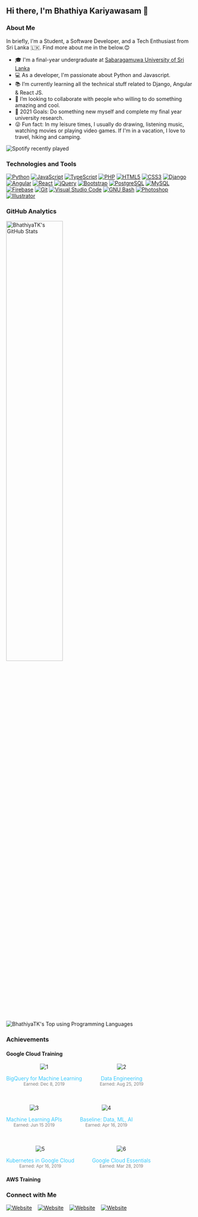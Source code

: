 ## Hi there, I'm Bhathiya Kariyawasam 👋 

### About Me

In briefly, I'm a Student, a Software Developer, and a Tech Enthusiast from Sri Lanka 🇱🇰. Find more about me in the below.😊
- 🎓 I'm a final-year undergraduate at [Sabaragamuwa University of Sri Lanka][uni]
- 💻 As a developer, I'm passionate about Python and Javascript.
- 📚 I’m currently learning all the technical stuff related to Django, Angular & React JS.
- 👯 I’m looking to collaborate with people who willing to do something amazing and cool.
- 🎯 2021 Goals: Do something new myself and complete my final year university research.
- 😜 Fun fact: In my leisure times, I usually do drawing, listening music, watching movies or playing video games. If I'm in a vacation, I love to travel, hiking and camping.

![Spotify recently played](https://spotify-recently-played-readme.vercel.app/api?user=ahfc51mnx85k4i90exezumgac&count=1)

### Technologies and Tools

[![Python](https://img.shields.io/badge/-Python-black?style=flat-square&logo=python)](https://github.com/BhathiyaTK)
[![JavaScript](https://img.shields.io/badge/-JavaScript-black?style=flat-square&logo=javascript)](https://github.com/BhathiyaTK)
[![TypeScript](https://img.shields.io/badge/-TypeScript-black?style=flat-square&logo=typescript)](https://github.com/BhathiyaTK)
[![PHP](https://img.shields.io/badge/-PHP-black?style=flat-square&logo=php)](https://github.com/BhathiyaTK)
[![HTML5](https://img.shields.io/badge/-HTML5-black?style=flat-square&logo=html5)](https://github.com/BhathiyaTK)
[![CSS3](https://img.shields.io/badge/-CSS3-black?style=flat-square&logo=css3&logoColor=1572B6)](https://github.com/BhathiyaTK)
[![Django](https://img.shields.io/badge/-Django-black?style=flat-square&logo=django&logoColor=137D55)](https://github.com/BhathiyaTK)
[![Angular](https://img.shields.io/badge/-Angular-black?style=flat-square&logo=angular&logoColor=DD1B16)](https://github.com/BhathiyaTK)
[![React](https://img.shields.io/badge/-React-black?style=flat&logo=react)](https://github.com/BhathiyaTK)
[![jQuery](https://img.shields.io/badge/-jQuery-black?style=flat-square&logo=jquery&logoColor=0769AD)](https://github.com/BhathiyaTK)
[![Bootstrap](https://img.shields.io/badge/-Bootstrap-black?style=flat-square&logo=bootstrap)](https://github.com/BhathiyaTK)
[![PostgreSQL](https://img.shields.io/badge/-PostgreSQL-black?style=flat-square&logo=postgresql)](https://github.com/BhathiyaTK)
[![MySQL](https://img.shields.io/badge/-MySQL-black?style=flat-square&logo=mysql)](https://github.com/BhathiyaTK)
[![Firebase](https://img.shields.io/badge/-Firebase-black?style=flat-square&logo=firebase)](https://github.com/BhathiyaTK)
[![Git](https://img.shields.io/badge/-Git-black?style=flat-square&logo=git)](https://github.com/BhathiyaTK)
[![Visual Studio Code](https://img.shields.io/badge/-Visual%20Studio%20Code-black?style=flat&logo=visual-studio-code&logoColor=007ACC)](https://github.com/BhathiyaTK)
[![GNU Bash](https://img.shields.io/badge/-Bash-black?style=flat-square&logo=gnu+bash)](https://github.com/BhathiyaTK)
[![Photoshop](https://img.shields.io/badge/-Photoshop-black?style=flat&logo=adobe-photoshop)](https://github.com/BhathiyaTK)
[![Illustrator](https://img.shields.io/badge/-Illustrator-black?style=flat&logo=adobe-illustrator)](https://github.com/BhathiyaTK)

### GitHub Analytics

<img align="left" width="55%" alt="BhathiyaTK's GitHub Stats" src="https://github-readme-stats.vercel.app/api?username=BhathiyaTK&custom_title=Contribution+Stats&show_icons=true&hide_border=true&include_all_commits=true&count_private=true&theme=dracula&disable_animations=true" />

<img alt="BhathiyaTK's Top using Programming Languages" src="https://github-readme-stats.vercel.app/api/top-langs/?username=BhathiyaTK&layout=compact&theme=dracula&hide_border=true&langs_count=8&hide=scss,less,hack">

### Achievements

#### Google Cloud Training

<div width="100%" style="display: flex; gap: 3rem; flex-wrap: wrap;">
    <div width="10%" align="center">
        <img src="https://github.com/BhathiyaTK/BhathiyaTK/blob/master/images/1.png" alt="1" width="auto">
        <p style="margin-bottom: 0; font-weight: 300; color: #03bafc;">BigQuery for Machine Learning</p>
        <small style="color: gray;">Earned: Dec 8, 2019</small>
    </div>
    <div width="10%" align="center">
        <img src="https://github.com/BhathiyaTK/BhathiyaTK/blob/master/images/2.png" alt="2" width="auto">
        <p style="margin-bottom: 0; font-weight: 300; color: #03bafc;">Data Engineering</p>
        <small style="color: gray;">Earned: Aug 25, 2019</small>
    </div>
    <div width="10%" align="center">
        <img src="https://github.com/BhathiyaTK/BhathiyaTK/blob/master/images/3.png" alt="3" width="auto">
        <p style="margin-bottom: 0; font-weight: 300; color: #03bafc;">Machine Learning APIs</p>
        <small style="color: gray;">Earned: Jun 15 2019</small>
    </div>
    <div width="10%" align="center">
        <img src="https://github.com/BhathiyaTK/BhathiyaTK/blob/master/images/4.png" alt="4" width="auto">
        <p style="margin-bottom: 0; font-weight: 300; color: #03bafc;">Baseline: Data, ML, AI</p>
        <small style="color: gray;">Earned: Apr 16, 2019</small>
    </div>
    <div width="10%" align="center">
        <img src="https://github.com/BhathiyaTK/BhathiyaTK/blob/master/images/5.png" alt="5" width="auto">
        <p style="margin-bottom: 0; font-weight: 300; color: #03bafc;">Kubernetes in Google Cloud</p>
        <small style="color: gray;">Earned: Apr 16, 2019</small>
    </div>
    <div width="10%" align="center">
        <img src="https://github.com/BhathiyaTK/BhathiyaTK/blob/master/images/6.png" alt="6" width="auto">
        <p style="margin-bottom: 0; font-weight: 300; color: #03bafc;">Google Cloud Essentials</p>
        <small style="color: gray;">Earned: Mar 28, 2019</small>
    </div>
</div>

#### AWS Training

### Connect with Me

[![Website](https://img.shields.io/website?down_message=offline&label=website&logo=google+chrome&logoColor=%23fff&style=for-the-badge&up_message=visit&url=https%3A%2F%2Fbhathiyatk.github.io)][website]
&nbsp;&nbsp;&nbsp;[![Website](https://img.shields.io/website?down_color=%230077B5&down_message=connect&label=linkedin&logo=linkedin&logoColor=%23fff&style=for-the-badge&up_message=connect&url=https%3A%2F%2Fwww.linkedin.com%2Fin%2Fbhathiyatk%2F)][linkedin]
&nbsp;&nbsp;&nbsp;[![Website](https://img.shields.io/website?color=%231877F2&down_message=connect&label=facebook&logo=facebook&logoColor=%23fff&style=for-the-badge&up_message=be%20a%20friend&url=https%3A%2F%2Fwww.facebook.com%2Fbhathiya.tk%2F)][facebook]
&nbsp;&nbsp;&nbsp;[![Website](https://img.shields.io/website?color=%23E4405F&down_message=follow&label=instagram&logo=instagram&logoColor=%23fff&style=for-the-badge&up_message=follow&url=https%3A%2F%2Fwww.instagram.com%2Fbhathiya.kariyawasam%2F)][instagram]

[uni]: https://www.sab.ac.lk/
[website]: https://bhathiyatk.github.io/
[instagram]: https://www.instagram.com/bhathiya.kariyawasam/
[linkedin]: https://www.linkedin.com/in/bhathiyatk/
[facebook]: https://www.facebook.com/bhathiya.tk/
